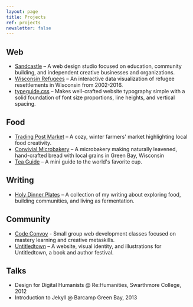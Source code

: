 ```yaml
---
layout: page
title: Projects
ref: projects
newsletter: false
---
```


## Web

* [Sandcastle](http://sandcastle.co) – A web design studio focused on education, community building, and independent creative businesses and organizations.
* [Wisconsin Refugees](https://kmcgillivray.github.io/wisconsin-refugees/) – An interactive data visualization of refugee resettlements in Wisconsin from 2002-2016.
* [typeguide.css](https://github.com/kmcgillivray/typeguide.css) – Makes well-crafted website typography simple with a solid foundation of font size proportions, line heights, and vertical spacing.

## Food

* [Trading Post Market](http://tradingpost.market) – A cozy, winter farmers' market highlighting local food creativity.
* [Convivial Microbakery](http://convivialbread.com) – A microbakery making naturally leavened, hand-crafted bread with local grains in Green Bay, Wisconsin
* [Tea Guide](http://www.teaguide.co) – A mini guide to the world's favorite cup.

## Writing

* [Holy Dinner Plates](/holy-dinner-plates/) – A collection of my writing about exploring food, building communities, and living as fermentation.

## Community

* [Code Convoy](http://www.codeconvoy.com) - Small group web development classes focused on mastery learning and creative metaskills.
* [Untitledtown](http://138.197.70.90) – A website, visual identity, and illustrations for Untitledtown, a book and author festival.

## Talks

* Design for Digital Humanists @ Re:Humanities, Swarthmore College, 2012
* Introduction to Jekyll @ Barcamp Green Bay, 2013
